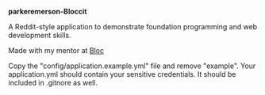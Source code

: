**parkeremerson-Bloccit**

A Reddit-style application to demonstrate foundation programming and web development skills.

Made with my mentor at [Bloc](http://bloc.io)

Copy the "config/application.example.yml" file and remove "example". Your application.yml should contain your sensitive credentials. It should be included in .gitnore as well.
